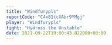 ```yaml
---
title: "Windfurypls"
reportCode: "C4x81tcXAbr9YMgj"
player: "Windfurypls"
fight: "Hydross the Unstable"
date: 2021-09-22T19:00:43.822000+00:00
---
```

